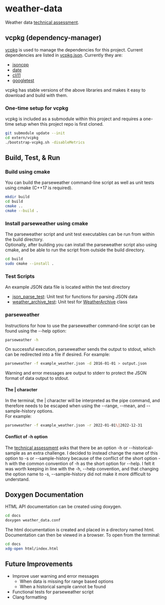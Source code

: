 # weather-data
Weather data [technical assessment](docs/Technical_Task.pdf). 

## vcpkg (dependency-manager)
[vcpkg](https://github.com/microsoft/vcpkg) is used to manage the dependencies for this project.
Current dependencies are listed in [vcpkg.json](vcpkg.json). Currently they are:
* [jsoncpp](https://github.com/open-source-parsers/jsoncpp)
* [date](https://github.com/HowardHinnant/date)
* [cli11](https://github.com/CLIUtils/CLI11)
* [googletest](https://github.com/google/googletest)

vcpkg has stable versions of the above libraries and makes it easy to download and build with them.
### One-time setup for vcpkg
vcpkg is included as a submodule within this project and requires a one-time setup when
this project repo is first cloned.
```bash
git submodule update --init
cd extern/vcpkg
./bootstrap-vcpkg.sh -disableMetrics
```

## Build, Test, & Run
### Build using cmake
You can build the parseweather command-line script as well as unit tests using cmake (C++17 is required).
```bash
mkdir build
cd build
cmake ..
cmake --build .
```
### Install parseweather using cmake
The parseweather script and unit test executables can be run from within the build directory.\
Optionally, after building you can install the parseweather script also using cmake, and be able to
run the script from outside the build directory.
```bash
cd build
sudo cmake --install .
```
### Test Scripts
An example JSON data file is located within the test directory
- [json_parse_test](test/json_parse_test.cpp): Unit test for functions for parsing JSON data
- [weather_archive_test](test/weather_archive_test.cpp): Unit test for
[WeatherArchive](include/data/weather_archive.h) class

### parseweather
Instructions for how to use the parseweather command-line script can be found using the --help option:
```bash
parseweather -h
```
On successful execution, parseweather sends the output to stdout, which can be redirected into a file if desired.
For example:
```bash
parseweather -f example_weather.json -d 2016-01-01 > output.json
```
Warning and error messages are output to stderr to protect the JSON format of data output to stdout.

#### The | character
In the terminal, the | character will be interpreted as the pipe command, and therefore needs to be escaped when
using the --range, --mean, and --sample-history options.\
For example: 
```bash
parseweather -f example_weather.json -r 2022-01-01\|2022-12-31
```

#### Conflict of -h option 
The [technical assessment](docs/Technical_Task.pdf) asks that there be an option -h or --historical-sample as an
extra challenge. I decided to instead change the name of this option to -s or --sample-history because of the conflict
of the short option -h with the common convention of -h as the short option for --help. I felt it was worth keeping
in line with the -h, --help convention, and that changing the option name to -s, --sample-history did not make it
more difficult to understand.

## Doxygen Documentation
HTML API documentation can be created using doxygen.
```bash
cd docs
doxygen weather_data.conf
```
The html documentation is created and placed in a directory named html.\
Documentation can then be viewed in a browser. To open from the terminal:
```bash
cd docs
xdg-open html/index.html
```

## Future Improvements
* Improve user warning and error messages
  * When data is missing for range based options
  * When a historical sample cannot be found
* Functional tests for parseweather script
* Clang formatting
